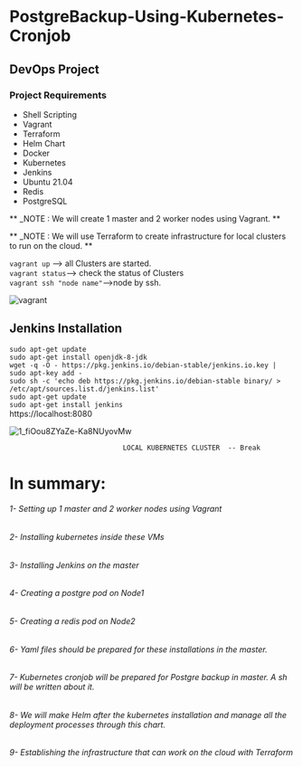 # PostgreBackup-Using-Kubernetes-Cronjob
## DevOps Project

### Project Requirements

+ Shell Scripting
+ Vagrant
+ Terraform
+ Helm Chart
+ Docker
+ Kubernetes
+ Jenkins
+ Ubuntu 21.04
+ Redis
+ PostgreSQL

** _NOTE : We will create 1 master and 2 worker nodes using Vagrant. **

** _NOTE : We will use Terraform to create infrastructure for local clusters to run on the cloud. **

`vagrant up` --> all Clusters are started.<br>
`vagrant status`--> check the status of Clusters<br> 
`vagrant ssh "node name"`-->node by ssh.<br>

![vagrant](https://user-images.githubusercontent.com/42733209/169891496-9482b253-401b-4c9e-9487-96e804f5e1da.png)


## Jenkins Installation 
`sudo apt-get update`<br>
`sudo apt-get install openjdk-8-jdk`<br>
`wget -q -O - https://pkg.jenkins.io/debian-stable/jenkins.io.key | sudo apt-key add -`<br>
`sudo sh -c 'echo deb https://pkg.jenkins.io/debian-stable binary/ > /etc/apt/sources.list.d/jenkins.list'`<br>
`sudo apt-get update`<br>
`sudo apt-get install jenkins`<br>
https://localhost:8080

![1_fiOou8ZYaZe-Ka8NUyovMw](https://user-images.githubusercontent.com/42733209/169891698-0469019b-d39f-4775-acdc-12db2a33d819.png)



                                LOCAL KUBERNETES CLUSTER  -- Break 
                               
# In summary: 
###### 1- Setting up 1 master and 2 worker nodes using Vagrant
###### 2- Installing kubernetes inside these VMs
###### 3- Installing Jenkins on the master
###### 4- Creating a postgre pod on Node1
###### 5- Creating a redis pod on Node2
###### 6- Yaml files should be prepared for these installations in the master.
###### 7- Kubernetes cronjob will be prepared for Postgre backup in master. A sh will be written about it.
###### 8- We will make Helm after the kubernetes installation and manage all the deployment processes through this chart.
###### 9- Establishing the infrastructure that can work on the cloud with Terraform





